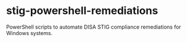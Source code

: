 # stig-powershell-remediations
PowerShell scripts to automate DISA STIG compliance remediations for Windows systems.
